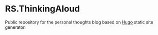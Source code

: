 # RS.ThinkingAloud

Public repository for the personal thoughts blog based on [Hugo](https://gohugo.io/) static site generator.
